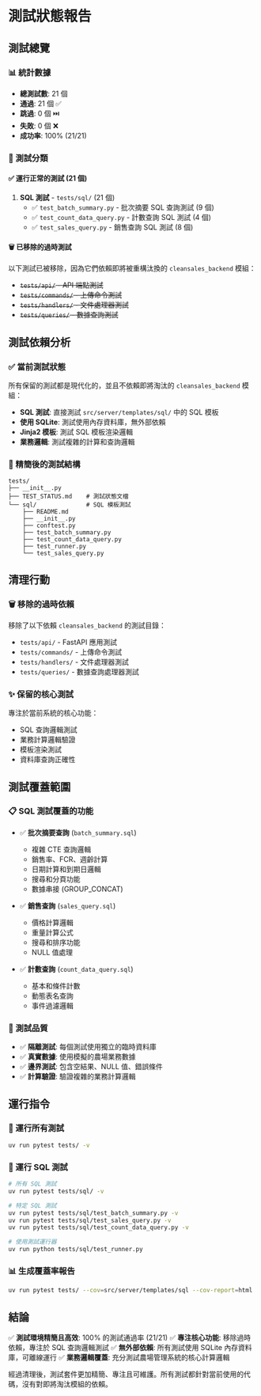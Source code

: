 # 測試狀態報告

## 測試總覽

### 📊 統計數據
- **總測試數**: 21 個
- **通過**: 21 個 ✅
- **跳過**: 0 個 ⏭️
- **失敗**: 0 個 ❌
- **成功率**: 100% (21/21)

### 📁 測試分類

#### ✅ 運行正常的測試 (21 個)

1. **SQL 測試** - `tests/sql/` (21 個)
   - ✅ `test_batch_summary.py` - 批次摘要 SQL 查詢測試 (9 個)
   - ✅ `test_count_data_query.py` - 計數查詢 SQL 測試 (4 個)  
   - ✅ `test_sales_query.py` - 銷售查詢 SQL 測試 (8 個)

#### 🗑️ 已移除的過時測試

以下測試已被移除，因為它們依賴即將被重構汰換的 `cleansales_backend` 模組：
- ~~`tests/api/` - API 端點測試~~
- ~~`tests/commands/` - 上傳命令測試~~
- ~~`tests/handlers/` - 文件處理器測試~~
- ~~`tests/queries/` - 數據查詢測試~~

## 測試依賴分析

### ✅ 當前測試狀態
所有保留的測試都是現代化的，並且不依賴即將淘汰的 `cleansales_backend` 模組：

- **SQL 測試**: 直接測試 `src/server/templates/sql/` 中的 SQL 模板
- **使用 SQLite**: 測試使用內存資料庫，無外部依賴
- **Jinja2 模板**: 測試 SQL 模板渲染邏輯
- **業務邏輯**: 測試複雜的計算和查詢邏輯

### 📂 精簡後的測試結構
```
tests/
├── __init__.py
├── TEST_STATUS.md    # 測試狀態文檔
└── sql/              # SQL 模板測試
    ├── README.md
    ├── __init__.py
    ├── conftest.py
    ├── test_batch_summary.py
    ├── test_count_data_query.py
    ├── test_runner.py
    └── test_sales_query.py
```

## 清理行動

### 🗑️ 移除的過時依賴
移除了以下依賴 `cleansales_backend` 的測試目錄：
- `tests/api/` - FastAPI 應用測試
- `tests/commands/` - 上傳命令測試  
- `tests/handlers/` - 文件處理器測試
- `tests/queries/` - 數據查詢處理器測試

### ✨ 保留的核心測試
專注於當前系統的核心功能：
- SQL 查詢邏輯測試
- 業務計算邏輯驗證
- 模板渲染測試
- 資料庫查詢正確性

## 測試覆蓋範圍

### 📋 SQL 測試覆蓋的功能
- ✅ **批次摘要查詢** (`batch_summary.sql`)
  - 複雜 CTE 查詢邏輯
  - 銷售率、FCR、週齡計算
  - 日期計算和到期日邏輯
  - 搜尋和分頁功能
  - 數據串接 (GROUP_CONCAT)
  
- ✅ **銷售查詢** (`sales_query.sql`)
  - 價格計算邏輯
  - 重量計算公式
  - 搜尋和排序功能
  - NULL 值處理
  
- ✅ **計數查詢** (`count_data_query.sql`)
  - 基本和條件計數
  - 動態表名查詢
  - 事件過濾邏輯

### 🎯 測試品質
- ✅ **隔離測試**: 每個測試使用獨立的臨時資料庫
- ✅ **真實數據**: 使用模擬的農場業務數據
- ✅ **邊界測試**: 包含空結果、NULL 值、錯誤條件
- ✅ **計算驗證**: 驗證複雜的業務計算邏輯

## 運行指令

### 🚀 運行所有測試
```bash
uv run pytest tests/ -v
```

### 🎯 運行 SQL 測試
```bash
# 所有 SQL 測試
uv run pytest tests/sql/ -v

# 特定 SQL 測試
uv run pytest tests/sql/test_batch_summary.py -v
uv run pytest tests/sql/test_sales_query.py -v
uv run pytest tests/sql/test_count_data_query.py -v

# 使用測試運行器
uv run python tests/sql/test_runner.py
```

### 📊 生成覆蓋率報告
```bash
uv run pytest tests/ --cov=src/server/templates/sql --cov-report=html
```

## 結論

✅ **測試環境精簡且高效**: 100% 的測試通過率 (21/21)
✅ **專注核心功能**: 移除過時依賴，專注於 SQL 查詢邏輯測試
✅ **無外部依賴**: 所有測試使用 SQLite 內存資料庫，可離線運行
✅ **業務邏輯覆蓋**: 充分測試農場管理系統的核心計算邏輯

經過清理後，測試套件更加精簡、專注且可維護。所有測試都針對當前使用的代碼，沒有對即將淘汰模組的依賴。